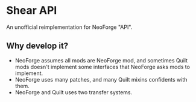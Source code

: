 # Shear API

An unofficial reimplementation for NeoForge "API".

## Why develop it?

* NeoForge assumes all mods are NeoForge mod, 
and sometimes Quilt mods doesn't implement some interfaces that NeoForge asks mods to implement.
* NeoForge uses many patches, and many Quilt mixins confidents with them.
* NeoForge and Quilt uses two transfer systems.

